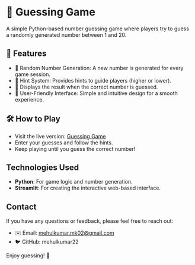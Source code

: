 # 🎯 Guessing Game  

A simple Python-based number guessing game where players try to guess a randomly generated number between 1 and 20.  

## 🚀 Features  

- 🔢 Random Number Generation: A new number is generated for every game session.  
- 🎯 Hint System: Provides hints to guide players (higher or lower).  
- 🎉 Displays the result when the correct number is guessed.  
- 🎨 User-Friendly Interface: Simple and intuitive design for a smooth experience.  

## 🛠️ How to Play  

- Visit the live version: [Guessing Game](https://guessing-game-python.streamlit.app/)  
- Enter your guesses and follow the hints.  
- Keep playing until you guess the correct number!  

## Technologies Used  

- **Python**: For game logic and number generation.  
- **Streamlit**: For creating the interactive web-based interface.  

## Contact  

If you have any questions or feedback, please feel free to reach out:  

- ✉️ Email: mehulkumar.mk02@gmail.com  
- 🐦 GitHub: mehulkumar22  

Enjoy guessing! 🎉  
